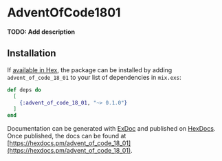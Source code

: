 # AdventOfCode1801

**TODO: Add description**

## Installation

If [available in Hex](https://hex.pm/docs/publish), the package can be installed
by adding `advent_of_code_18_01` to your list of dependencies in `mix.exs`:

```elixir
def deps do
  [
    {:advent_of_code_18_01, "~> 0.1.0"}
  ]
end
```

Documentation can be generated with [ExDoc](https://github.com/elixir-lang/ex_doc)
and published on [HexDocs](https://hexdocs.pm). Once published, the docs can
be found at [https://hexdocs.pm/advent_of_code_18_01](https://hexdocs.pm/advent_of_code_18_01).

